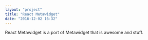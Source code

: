 ```yaml
---
layout: "project"
title: "React Metawidget"
date: "2016-12-02 16:32"
---
```


React Metawidget is a port of Metawidget that is awesome and stuff.
